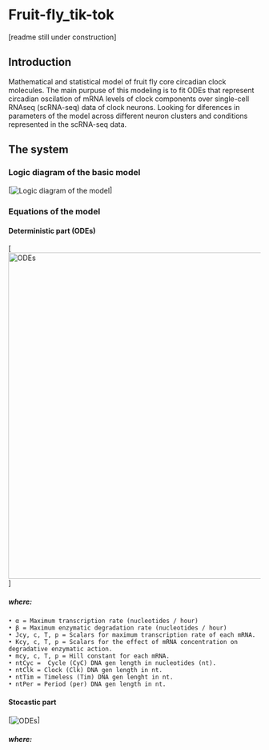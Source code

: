 # Fruit-fly_tik-tok 
[readme still under construction]

## Introduction
Mathematical and statistical model of fruit fly core circadian clock molecules. The main purpuse of this modeling is to fit ODEs that represent circadian oscilation of mRNA levels of clock components over single-cell RNAseq (scRNA-seq) data of clock neurons. Looking for diferences in parameters of the model across different neuron clusters and conditions represented in the scRNA-seq data.


## The system

### Logic diagram of the basic model
[<img align="center" alt="Logic diagram of the model" src="https://github.com/GustavEzekiel/Fruit-fly_tik-tok/blob/main/Documentation/Logic%20diagram%20of%20the%20model.png?raw=true" />]


### Equations of the model 

#### Deterministic part (ODEs)
 [<img align="center" alt="ODEs" width="650px" src="https://github.com/GustavEzekiel/Fruit-fly_tik-tok/blob/main/Documentation/ODEs.png?raw=true" />]

 ##### where:

    • α = Maximum transcription rate (nucleotides / hour)
    • β = Maximum enzymatic degradation rate (nucleotides / hour)
    • Jcy, c, T, p = Scalars for maximum transcription rate of each mRNA.
    • Kcy, c, T, p = Scalars for the effect of mRNA concentration on degradative enzymatic action.
    • mcy, c, T, p = Hill constant for each mRNA.
    • ntCyc =  Cycle (CyC) DNA gen length in nucleotides (nt). 
    • ntClk = Clock (Clk) DNA gen length in nt.
    • ntTim = Timeless (Tim) DNA gen lenght in nt. 
    • ntPer = Period (per) DNA gen length in nt. 


#### Stocastic part

 [<img align="center" alt="ODEs" src="https://github.com/GustavEzekiel/Fruit-fly_tik-tok/blob/main/Documentation/Stocastic-part.png?raw=true" />]

 ##### where:

